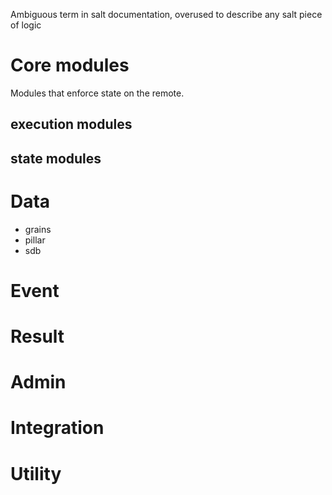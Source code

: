 Ambiguous term in salt documentation, overused to describe any salt piece of logic

# Core modules
Modules that enforce state on the remote.
## execution modules

## state modules

# Data
 - grains
 - pillar
 - sdb
# Event
 
# Result
# Admin
# Integration
# Utility